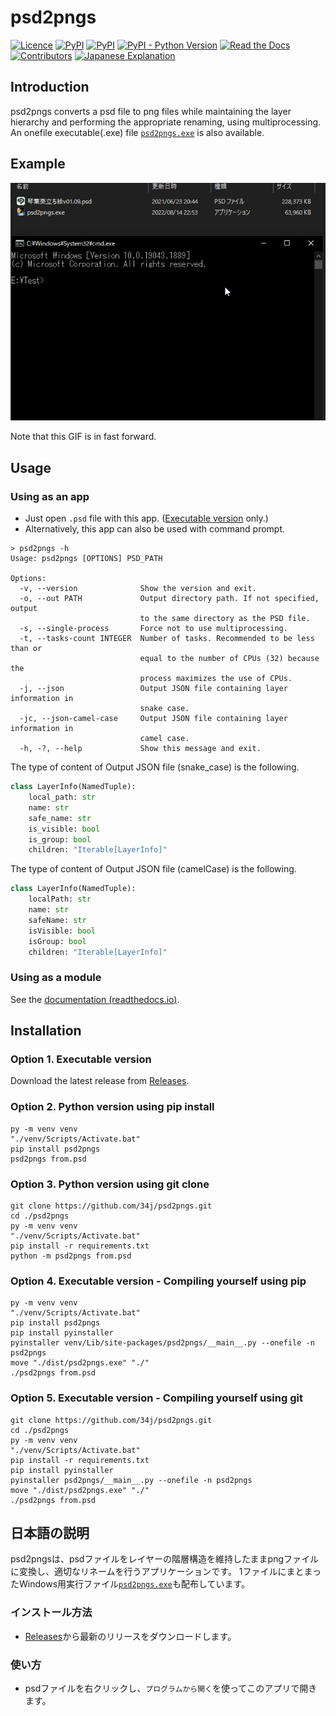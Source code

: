 # psd2pngs

[![Licence](https://img.shields.io/github/license/34j/psd2pngs?style=for-the-badge)](./LICENSE)
[![PyPI](https://img.shields.io/pypi/dm/psd2pngs?style=for-the-badge)](https://pypi.org/project/psd2pngs/)
[![PyPI](https://img.shields.io/pypi/status/psd2pngs?style=for-the-badge)](https://pypi.org/project/psd2pngs/)
[![PyPI - Python Version](https://img.shields.io/pypi/pyversions/psd2pngs?style=for-the-badge)](https://pypi.org/project/psd2pngs/)
[![Read the Docs](https://img.shields.io/readthedocs/psd2pngs?label=Read%20the%20Docs%20%28Click%20Here%29&style=for-the-badge)](https://psd2pngs.readthedocs.io/)
[![Contributors](https://img.shields.io/github/contributors/34j/psd2pngs?style=for-the-badge)](https://github.com/34j/psd2pngs/graphs/contributors)
[![Japanese Explanation](https://img.shields.io/badge/%E6%97%A5%E6%9C%AC%E8%AA%9E%E3%81%AE%E8%AA%AC%E6%98%8E-passing-blue?style=for-the-badge)](#日本語の説明)

## Introduction

psd2pngs converts a psd file to png files while maintaining the layer hierarchy and performing the appropriate renaming, using multiprocessing.
An onefile executable(.exe) file [`psd2pngs.exe`](https://github.com/34j/psd2pngs/releases) is also available.

## Example

![Screenshot GIF](Example.gif)

Note that this GIF is in fast forward.

## Usage

### Using as an app

- Just open `.psd` file with this app. ([Executable version](https://github.com/34j/psd2pngs/releases) only.)
- Alternatively, this app can also be used with command prompt.

```shell
> psd2pngs -h
Usage: psd2pngs [OPTIONS] PSD_PATH

Options:
  -v, --version              Show the version and exit.
  -o, --out PATH             Output directory path. If not specified, output
                             to the same directory as the PSD file.
  -s, --single-process       Force not to use multiprocessing.
  -t, --tasks-count INTEGER  Number of tasks. Recommended to be less than or
                             equal to the number of CPUs (32) because the   
                             process maximizes the use of CPUs.
  -j, --json                 Output JSON file containing layer information in
                             snake case.
  -jc, --json-camel-case     Output JSON file containing layer information in
                             camel case.
  -h, -?, --help             Show this message and exit.
```

The type of content of Output JSON file (snake_case) is the following.

```python
class LayerInfo(NamedTuple):
    local_path: str
    name: str
    safe_name: str
    is_visible: bool
    is_group: bool
    children: "Iterable[LayerInfo]"
```

The type of content of Output JSON file (camelCase) is the following.

```python
class LayerInfo(NamedTuple):
    localPath: str
    name: str
    safeName: str
    isVisible: bool
    isGroup: bool
    children: "Iterable[LayerInfo]"
```

### Using as a module

See the [documentation (readthedocs.io)](https://psd2pngs.readthedocs.io/).

## Installation

### Option 1. Executable version

Download the latest release from [Releases](https://github.com/34j/psd2pngs/releases).

### Option 2. Python version using pip install

```shell
py -m venv venv
"./venv/Scripts/Activate.bat"
pip install psd2pngs
psd2pngs from.psd
```

### Option 3. Python version using git clone

```shell
git clone https://github.com/34j/psd2pngs.git
cd ./psd2pngs
py -m venv venv
"./venv/Scripts/Activate.bat"
pip install -r requirements.txt
python -m psd2pngs from.psd
```

### Option 4. Executable version - Compiling yourself using pip

```shell
py -m venv venv
"./venv/Scripts/Activate.bat"
pip install psd2pngs
pip install pyinstaller
pyinstaller venv/Lib/site-packages/psd2pngs/__main__.py --onefile -n psd2pngs
move "./dist/psd2pngs.exe" "./"
./psd2pngs from.psd
```

### Option 5. Executable version - Compiling yourself using git

```shell
git clone https://github.com/34j/psd2pngs.git
cd ./psd2pngs
py -m venv venv
"./venv/Scripts/Activate.bat"
pip install -r requirements.txt
pip install pyinstaller
pyinstaller psd2pngs/__main__.py --onefile -n psd2pngs
move "./dist/psd2pngs.exe" "./"
./psd2pngs from.psd
```

## 日本語の説明

psd2pngsは、psdファイルをレイヤーの階層構造を維持したままpngファイルに変換し、適切なリネームを行うアプリケーションです。
1ファイルにまとまったWindows用実行ファイル[`psd2pngs.exe`](https://github.com/34j/psd2pngs/releases)も配布しています。

### インストール方法

- [Releases](https://github.com/34j/psd2pngs/releases)から最新のリリースをダウンロードします。

### 使い方

- psdファイルを右クリックし、`プログラムから開く`を使ってこのアプリで開きます。
